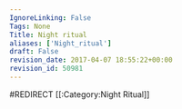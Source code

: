 ```yaml
---
IgnoreLinking: False
Tags: None
Title: Night ritual
aliases: ['Night_ritual']
draft: False
revision_date: 2017-04-07 18:55:22+00:00
revision_id: 50981
---
```


#REDIRECT [[:Category:Night Ritual]]
